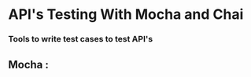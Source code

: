 # API's Testing With Mocha and Chai

<h3>Tools to write test cases to test API's</h3>
<p><h2>Mocha :</h2></p>
